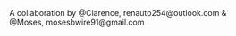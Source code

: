  
<html><body<h1><bg color="blue">A collaboration by @Clarence, renauto254@outlook.com &<br> @Moses, mosesbwire91@gmail.com<h1>
</body>
</html>
